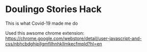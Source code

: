 # Doulingo Stories Hack
This is what Covid-19 made me do

Used this awsome chrome extension: https://chrome.google.com/webstore/detail/user-javascript-and-css/nbhcbdghjpllgmfilhnhkllmkecfmpld?hl=en

